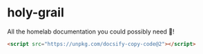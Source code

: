 # holy-grail

All the homelab documentation you could possibly need :tada:!

```html
<script src="https://unpkg.com/docsify-copy-code@2"></script>
```
